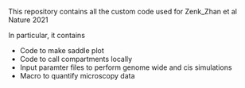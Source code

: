 This repository contains all the custom code used for Zenk_Zhan et al Nature 2021

In particular, it contains

- Code to make saddle plot
- Code to call compartments locally
- Input paramter files to perform genome wide and cis simulations
- Macro to quantify microscopy data
